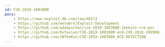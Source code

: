 ```yaml
---
id: CVE-2019-1003000
pocs:
    - https://www.exploit-db.com/raw/46572
    - https://github.com/wetw0rk/Exploit-Development
    - https://github.com/adamyordan/cve-2019-1003000-jenkins-rce-poc
    - https://github.com/0xtavian/CVE-2019-1003000-and-CVE-2018-1999002-Pre-Auth-RCE-Jenkins
    - https://github.com/1NTheKut/CVE-2019-1003000_RCE-DETECTION
---
```

